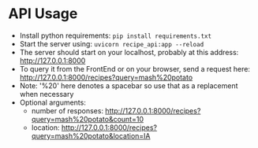 # API Usage
- Install python requirements: `pip install requirements.txt`
- Start the server using: `uvicorn recipe_api:app --reload`
- The server should start on your localhost, probably at this address: http://127.0.0.1:8000
- To query it from the FrontEnd or on your browser, send a request here: http://127.0.0.1:8000/recipes?query=mash%20potato
- Note: '%20' here denotes a spacebar so use that as a replacement when necessary
- Optional arguments:
  - number of responses: http://127.0.0.1:8000/recipes?query=mash%20potato&count=10
  - location: http://127.0.0.1:8000/recipes?query=mash%20potato&location=IA